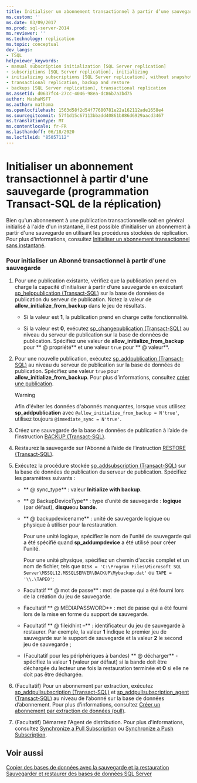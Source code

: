 ```yaml
---
title: Initialiser un abonnement transactionnel à partir d’une sauvegarde (programmation Transact-SQL de la réplication) | Microsoft Docs
ms.custom: ''
ms.date: 03/09/2017
ms.prod: sql-server-2014
ms.reviewer: ''
ms.technology: replication
ms.topic: conceptual
dev_langs:
- TSQL
helpviewer_keywords:
- manual subscription initialization [SQL Server replication]
- subscriptions [SQL Server replication], initializing
- initializing subscriptions [SQL Server replication], without snapshots
- transactional replication, backup and restore
- backups [SQL Server replication], transactional replication
ms.assetid: d0637fc4-27cc-4046-98ea-dc86b7a3bd75
author: MashaMSFT
ms.author: mathoma
ms.openlocfilehash: 1563d58f2d54f77680781e22a162112ade1658e4
ms.sourcegitcommit: 57f1d15c67113bbadd40861b886d6929aacd3467
ms.translationtype: MT
ms.contentlocale: fr-FR
ms.lasthandoff: 06/18/2020
ms.locfileid: "85057112"
---
```

# <a name="initialize-a-transactional-subscription-from-a-backup-replication-transact-sql-programming"></a>Initialiser un abonnement transactionnel à partir d'une sauvegarde (programmation Transact-SQL de la réplication)
  Bien qu'un abonnement à une publication transactionnelle soit en général initialisé à l'aide d'un instantané, il est possible d'initialiser un abonnement à partir d'une sauvegarde en utilisant les procédures stockées de réplication. Pour plus d’informations, consultez [Initialiser un abonnement transactionnel sans instantané](initialize-a-transactional-subscription-without-a-snapshot.md).  
  
### <a name="to-initialize-a-transactional-subscriber-from-a-backup"></a>Pour initialiser un Abonné transactionnel à partir d'une sauvegarde  
  
1.  Pour une publication existante, vérifiez que la publication prend en charge la capacité d’initialiser à partir d’une sauvegarde en exécutant [sp_helppublication &#40;Transact-SQL&#41;](/sql/relational-databases/system-stored-procedures/sp-helppublication-transact-sql) sur la base de données de publication du serveur de publication. Notez la valeur de **allow_initialize_from_backup** dans le jeu de résultats.  
  
    -   Si la valeur est **1**, la publication prend en charge cette fonctionnalité.  
  
    -   Si la valeur est **0**, exécutez [sp_changepublication &#40;Transact-SQL&#41;](/sql/relational-databases/system-stored-procedures/sp-changepublication-transact-sql) au niveau du serveur de publication sur la base de données de publication. Spécifiez une valeur de **allow_initialize_from_backup** pour ** \@ propriété** et une valeur `true` pour ** \@ valeur**.  
  
2.  Pour une nouvelle publication, exécutez [sp_addpublication &#40;Transact-SQL&#41;](/sql/relational-databases/system-stored-procedures/sp-addpublication-transact-sql) au niveau du serveur de publication sur la base de données de publication. Spécifiez une valeur `true` pour **allow_initialize_from_backup**. Pour plus d’informations, consultez [créer une publication](publish/create-a-publication.md).  
  
    > [!WARNING]  
    >  Afin d'éviter les données d'abonnés manquantes, lorsque vous utilisez **sp_addpublication** avec `@allow_initialize_from_backup = N'true'`, utilisez toujours `@immediate_sync = N'true'`.  
  
3.  Créez une sauvegarde de la base de données de publication à l’aide de l’instruction [BACKUP &#40;Transact-SQL&#41;](/sql/t-sql/statements/backup-transact-sql).  
  
4.  Restaurez la sauvegarde sur l’Abonné à l’aide de l’instruction [RESTORE &#40;Transact-SQL&#41;](/sql/t-sql/statements/restore-statements-transact-sql).  
  
5.  Exécutez la procédure stockée [sp_addsubscription &#40;Transact-SQL&#41;](/sql/relational-databases/system-stored-procedures/sp-addsubscription-transact-sql) sur la base de données de publication du serveur de publication. Spécifiez les paramètres suivants :  
  
    -   ** \@ sync_type** : valeur **Initialize with backup**.  
  
    -   ** \@ BackupDeviceType** : type d’unité de sauvegarde : **logique** (par défaut), **disque**ou **bande**.  
  
    -   ** \@ backupdevicename** : unité de sauvegarde logique ou physique à utiliser pour la restauration.  
  
         Pour une unité logique, spécifiez le nom de l'unité de sauvegarde qui a été spécifié quand **sp_addumpdevice** a été utilisé pour créer l'unité.  
  
         Pour une unité physique, spécifiez un chemin d'accès complet et un nom de fichier, tels que `DISK = 'C:\Program Files\Microsoft SQL Server\MSSQL12.MSSQLSERVER\BACKUP\Mybackup.dat'` ou `TAPE = '\\.\TAPE0'`;  
  
    -   Facultatif ** \@ mot de passe** : mot de passe qui a été fourni lors de la création du jeu de sauvegarde.  
  
    -   Facultatif ** \@ MEDIAPASSWORD** : mot de passe qui a été fourni lors de la mise en forme du support de sauvegarde.  
  
    -   Facultatif ** \@ fileidhint –** : identificateur du jeu de sauvegarde à restaurer. Par exemple, la valeur **1** indique le premier jeu de sauvegarde sur le support de sauvegarde et la valeur **2** le second jeu de sauvegarde ;  
  
    -   (Facultatif pour les périphériques à bandes) ** \@ décharger** -spécifiez la valeur **1** (valeur par défaut) si la bande doit être déchargée du lecteur une fois la restauration terminée et **0** si elle ne doit pas être déchargée.  
  
6.  (Facultatif) Pour un abonnement par extraction, exécutez [sp_addpullsubscription &#40;Transact-SQL&#41;](/sql/relational-databases/system-stored-procedures/sp-addpullsubscription-transact-sql) et [sp_addpullsubscription_agent &#40;Transact-SQL&#41;](/sql/relational-databases/system-stored-procedures/sp-addpullsubscription-agent-transact-sql) au niveau de l’abonné sur la base de données d’abonnement. Pour plus d’informations, consultez [Créer un abonnement par extraction de données (pull)](create-a-pull-subscription.md).  
  
7.  (Facultatif) Démarrez l'Agent de distribution. Pour plus d'informations, consultez [Synchronize a Pull Subscription](synchronize-a-pull-subscription.md) ou [Synchronize a Push Subscription](synchronize-a-push-subscription.md).  
  
## <a name="see-also"></a>Voir aussi  
 [Copier des bases de données avec la sauvegarde et la restauration](../databases/copy-databases-with-backup-and-restore.md)   
 [Sauvegarder et restaurer des bases de données SQL Server](../backup-restore/back-up-and-restore-of-sql-server-databases.md)  
  
  
